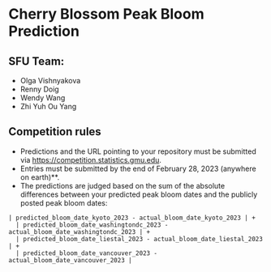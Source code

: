 # Cherry Blossom Peak Bloom Prediction 

## SFU Team:

- Olga Vishnyakova
- Renny Doig
- Wendy Wang
- Zhi Yuh Ou Yang

## Competition rules

- Predictions and the URL pointing to your repository must be submitted via https://competition.statistics.gmu.edu.
- Entries must be submitted by the end of February 28, 2023 (anywhere on earth)**.
- The predictions are judged based on the sum of the absolute differences between your predicted peak bloom dates and the publicly posted peak bloom dates:

```
| predicted_bloom_date_kyoto_2023 - actual_bloom_date_kyoto_2023 | +
  | predicted_bloom_date_washingtondc_2023 - actual_bloom_date_washingtondc_2023 | +
  | predicted_bloom_date_liestal_2023 - actual_bloom_date_liestal_2023 | +
  | predicted_bloom_date_vancouver_2023 - actual_bloom_date_vancouver_2023 |
```
